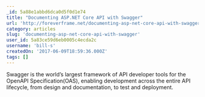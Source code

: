```yaml
---
_id: 5a88e1abbd6dca0d5f0d1e74
title: "Documenting ASP.NET Core API with Swagger"
url: 'http://foreverframe.net/documenting-asp-net-core-api-with-swagger/'
category: articles
slug: 'documenting-asp-net-core-api-with-swagger'
user_id: 5a83ce59d6eb0005c4ecda2c
username: 'bill-s'
createdOn: '2017-06-09T18:59:36.000Z'
tags: []
---
```


Swagger is the world’s largest framework of API developer tools for the OpenAPI Specification(OAS), enabling development across the entire API lifecycle, from design and documentation, to test and deployment.

